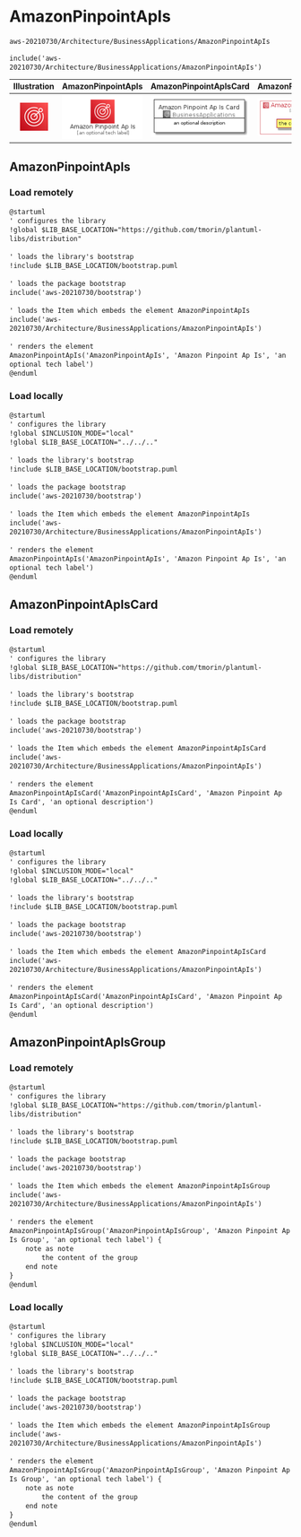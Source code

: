 # AmazonPinpointApIs


```text
aws-20210730/Architecture/BusinessApplications/AmazonPinpointApIs
```

```text
include('aws-20210730/Architecture/BusinessApplications/AmazonPinpointApIs')
```



| Illustration | AmazonPinpointApIs | AmazonPinpointApIsCard | AmazonPinpointApIsGroup |
| :---: | :---: | :---: | :---: |
| ![illustration for Illustration](../../../aws-20210730/Architecture/BusinessApplications/AmazonPinpointApIs.png) | ![illustration for AmazonPinpointApIs](../../../aws-20210730/Architecture/BusinessApplications/AmazonPinpointApIs.Local.png) | ![illustration for AmazonPinpointApIsCard](../../../aws-20210730/Architecture/BusinessApplications/AmazonPinpointApIsCard.Local.png) | ![illustration for AmazonPinpointApIsGroup](../../../aws-20210730/Architecture/BusinessApplications/AmazonPinpointApIsGroup.Local.png) |




## AmazonPinpointApIs

### Load remotely
```plantuml
@startuml
' configures the library
!global $LIB_BASE_LOCATION="https://github.com/tmorin/plantuml-libs/distribution"

' loads the library's bootstrap
!include $LIB_BASE_LOCATION/bootstrap.puml

' loads the package bootstrap
include('aws-20210730/bootstrap')

' loads the Item which embeds the element AmazonPinpointApIs
include('aws-20210730/Architecture/BusinessApplications/AmazonPinpointApIs')

' renders the element
AmazonPinpointApIs('AmazonPinpointApIs', 'Amazon Pinpoint Ap Is', 'an optional tech label')
@enduml
```

### Load locally
```plantuml
@startuml
' configures the library
!global $INCLUSION_MODE="local"
!global $LIB_BASE_LOCATION="../../.."

' loads the library's bootstrap
!include $LIB_BASE_LOCATION/bootstrap.puml

' loads the package bootstrap
include('aws-20210730/bootstrap')

' loads the Item which embeds the element AmazonPinpointApIs
include('aws-20210730/Architecture/BusinessApplications/AmazonPinpointApIs')

' renders the element
AmazonPinpointApIs('AmazonPinpointApIs', 'Amazon Pinpoint Ap Is', 'an optional tech label')
@enduml
```

## AmazonPinpointApIsCard

### Load remotely
```plantuml
@startuml
' configures the library
!global $LIB_BASE_LOCATION="https://github.com/tmorin/plantuml-libs/distribution"

' loads the library's bootstrap
!include $LIB_BASE_LOCATION/bootstrap.puml

' loads the package bootstrap
include('aws-20210730/bootstrap')

' loads the Item which embeds the element AmazonPinpointApIsCard
include('aws-20210730/Architecture/BusinessApplications/AmazonPinpointApIs')

' renders the element
AmazonPinpointApIsCard('AmazonPinpointApIsCard', 'Amazon Pinpoint Ap Is Card', 'an optional description')
@enduml
```

### Load locally
```plantuml
@startuml
' configures the library
!global $INCLUSION_MODE="local"
!global $LIB_BASE_LOCATION="../../.."

' loads the library's bootstrap
!include $LIB_BASE_LOCATION/bootstrap.puml

' loads the package bootstrap
include('aws-20210730/bootstrap')

' loads the Item which embeds the element AmazonPinpointApIsCard
include('aws-20210730/Architecture/BusinessApplications/AmazonPinpointApIs')

' renders the element
AmazonPinpointApIsCard('AmazonPinpointApIsCard', 'Amazon Pinpoint Ap Is Card', 'an optional description')
@enduml
```

## AmazonPinpointApIsGroup

### Load remotely
```plantuml
@startuml
' configures the library
!global $LIB_BASE_LOCATION="https://github.com/tmorin/plantuml-libs/distribution"

' loads the library's bootstrap
!include $LIB_BASE_LOCATION/bootstrap.puml

' loads the package bootstrap
include('aws-20210730/bootstrap')

' loads the Item which embeds the element AmazonPinpointApIsGroup
include('aws-20210730/Architecture/BusinessApplications/AmazonPinpointApIs')

' renders the element
AmazonPinpointApIsGroup('AmazonPinpointApIsGroup', 'Amazon Pinpoint Ap Is Group', 'an optional tech label') {
    note as note
        the content of the group
    end note
}
@enduml
```

### Load locally
```plantuml
@startuml
' configures the library
!global $INCLUSION_MODE="local"
!global $LIB_BASE_LOCATION="../../.."

' loads the library's bootstrap
!include $LIB_BASE_LOCATION/bootstrap.puml

' loads the package bootstrap
include('aws-20210730/bootstrap')

' loads the Item which embeds the element AmazonPinpointApIsGroup
include('aws-20210730/Architecture/BusinessApplications/AmazonPinpointApIs')

' renders the element
AmazonPinpointApIsGroup('AmazonPinpointApIsGroup', 'Amazon Pinpoint Ap Is Group', 'an optional tech label') {
    note as note
        the content of the group
    end note
}
@enduml
```


